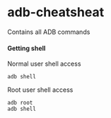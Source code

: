 # adb-cheatsheat
Contains all ADB commands

#### Getting shell
Normal user shell access
```
adb shell
```

Root user shell access
```
adb root
adb shell
```
